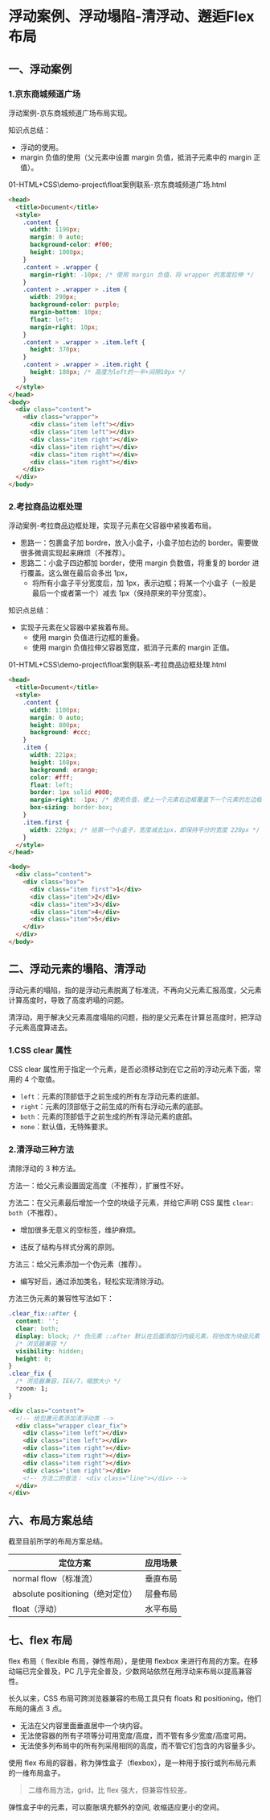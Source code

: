 # 浮动案例、浮动塌陷-清浮动、邂逅Flex布局

## 一、浮动案例

### 1.京东商城频道广场

浮动案例-京东商城频道广场布局实现。

知识点总结：

- 浮动的使用。
- margin 负值的使用（父元素中设置 margin 负值，抵消子元素中的 margin 正值）。

01-HTML+CSS\demo-project\float案例联系-京东商城频道广场.html

```html
<head>
  <title>Document</title>
  <style>
    .content {
      width: 1190px;
      margin: 0 auto;
      background-color: #f00;
      height: 1000px;
    }
    .content > .wrapper {
      margin-right: -10px; /* 使用 margin 负值，将 wrapper 的宽度拉伸 */
    }
    .content > .wrapper > .item {
      width: 290px;
      background-color: purple;
      margin-bottom: 10px;
      float: left;
      margin-right: 10px;
    }
    .content > .wrapper > .item.left {
      height: 370px;
    }
    .content > .wrapper > .item.right {
      height: 180px; /* 高度为left的一半+间隙10px */
    }
  </style>
</head>
<body>
  <div class="content">
    <div class="wrapper">
      <div class="item left"></div>
      <div class="item left"></div>
      <div class="item right"></div>
      <div class="item right"></div>
      <div class="item right"></div>
      <div class="item right"></div>
    </div>
  </div>
</body>
```

### 2.考拉商品边框处理

浮动案例-考拉商品边框处理，实现子元素在父容器中紧挨着布局。

- 思路一：包裹盒子加 bordre，放入小盒子，小盒子加右边的 border。需要做很多微调实现起来麻烦（不推荐）。
- 思路二：小盒子四边都加 border，使用 margin 负数值，将重复的 border 进行覆盖。这么做在最后会多出 1px，
  - 将所有小盒子平分宽度后，加 1px，表示边框；将某一个小盒子（一般是最后一个或者第一个）减去 1px（保持原来的平分宽度）。

知识点总结：

- 实现子元素在父容器中紧挨着布局。
  - 使用 margin 负值进行边框的重叠。
  - 使用 margin 负值拉伸父容器宽度，抵消子元素的 margin 正值。

01-HTML+CSS\demo-project\float案例联系-考拉商品边框处理.html

```html
<head>
  <title>Document</title>
  <style>
    .content {
      width: 1100px;
      margin: 0 auto;
      height: 800px;
      background: #ccc;
    }
    .item {
      width: 221px;
      height: 168px;
      background: orange;
      color: #fff;
      float: left;
      border: 1px solid #000;
      margin-right: -1px; /* 使用负值，使上一个元素右边框覆盖下一个元素的左边框 */
      box-sizing: border-box;
    }
    .item.first {
      width: 220px; /* 给第一个小盒子，宽度减去1px，即保持平分的宽度 220px */
    }
  </style>
</head>

<body>
  <div class="content">
    <div class="box">
      <div class="item first">1</div>
      <div class="item">2</div>
      <div class="item">3</div>
      <div class="item">4</div>
      <div class="item">5</div>
    </div>
  </div>
</body>
```

## 二、浮动元素的塌陷、清浮动

浮动元素的塌陷，指的是浮动元素脱离了标准流，不再向父元素汇报高度，父元素计算高度时，导致了高度坍塌的问题。

清浮动，用于解决父元素高度塌陷的问题，指的是父元素在计算总高度时，把浮动子元素高度算进去。

### 1.CSS clear 属性

CSS clear 属性用于指定一个元素，是否必须移动到在它之前的浮动元素下面，常用的 4 个取值。

- `left`：元素的顶部低于之前生成的所有左浮动元素的底部。
- `right`：元素的顶部低于之前生成的所有右浮动元素的底部。
- `both`：元素的顶部低于之前生成的所有浮动元素的底部。
- `none`：默认值，无特殊要求。

### 2.清浮动三种方法

清除浮动的 3 种方法。

方法一：给父元素设置固定高度（不推荐），扩展性不好。

方法二：在父元素最后增加一个空的块级子元素，并给它声明 CSS 属性 `clear: both`（不推荐）。

- 增加很多无意义的空标签，维护麻烦。

- 违反了结构与样式分离的原则。

方法三：给父元素添加一个伪元素（推荐）。

- 编写好后，通过添加类名，轻松实现清除浮动。

方法三伪元素的兼容性写法如下：

```css
.clear_fix::after {
  content: '';
  clear: both;
  display: block; /* 伪元素 ::after 默认在后面添加行内级元素，将他改为块级元素 */
  /* 浏览器兼容 */
  visibility: hidden;
  height: 0;
}
.clear_fix {
  /* 浏览器兼容，IE6/7，缩放大小 */
  *zoom: 1;
}
```

```html
<div class="content">
  <!-- 给包裹元素添加清浮动类 -->
  <div class="wrapper clear_fix">
    <div class="item left"></div>
    <div class="item left"></div>
    <div class="item right"></div>
    <div class="item right"></div>
    <div class="item right"></div>
    <div class="item right"></div>
    <!-- 方法二的做法： <div class="line"></div> -->
  </div>
</div>
```

## 六、布局方案总结

截至目前所学的布局方案总结。

| 定位方案                         | 应用场景 |
| -------------------------------- | -------- |
| normal flow（标准流）            | 垂直布局 |
| absolute positioning（绝对定位） | 层叠布局 |
| float（浮动）                    | 水平布局 |

## 七、flex 布局

flex 布局（ flexible 布局，弹性布局），是使用 flexbox 来进行布局的方案。在移动端已完全普及，PC 几乎完全普及，少数网站依然在用浮动来布局以提高兼容性。

长久以来，CSS 布局可跨浏览器兼容的布局工具只有 floats 和 positioning，他们布局的痛点 3 点。

- 无法在父内容里面垂直居中一个块内容。
- 无法使容器的所有子项等分可用宽度/高度，而不管有多少宽度/高度可用。
- 无法使多列布局中的所有列采用相同的高度，而不管它们包含的内容量多少。

使用 flex 布局的容器，称为弹性盒子（flexbox），是一种用于按行或列布局元素的一维布局盒子。

> 二维布局方法，grid，比 flex 强大，但兼容性较差。

弹性盒子中的元素，可以膨胀填充额外的空间, 收缩适应更小的空间。

